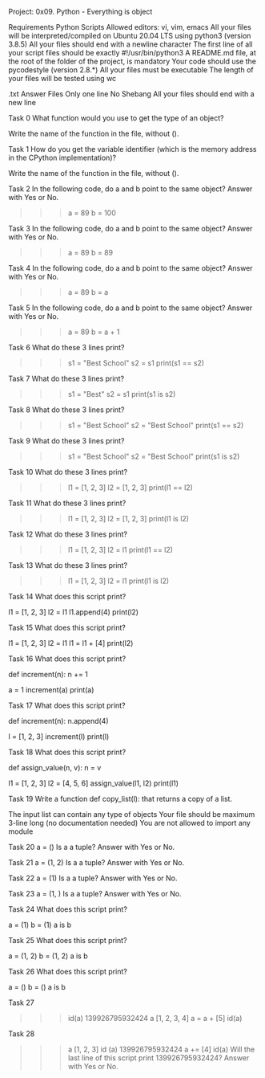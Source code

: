Project: 0x09. Python - Everything is object

Requirements
Python Scripts
Allowed editors: vi, vim, emacs
All your files will be interpreted/compiled on Ubuntu 20.04 LTS using python3 (version 3.8.5)
All your files should end with a newline character
The first line of all your script files should be exactly #!/usr/bin/python3
A README.md file, at the root of the folder of the project, is mandatory
Your code should use the pycodestyle (version 2.8.*)
All your files must be executable
The length of your files will be tested using wc


.txt Answer Files
Only one line
No Shebang
All your files should end with a new line

Task 0
What function would you use to get the type of an object?

Write the name of the function in the file, without ().

Task 1
How do you get the variable identifier (which is the memory address in the CPython implementation)?

Write the name of the function in the file, without ().

Task 2
In the following code, do a and b point to the same object? Answer with Yes or No.

>>> a = 89
>>> b = 100

Task 3
In the following code, do a and b point to the same object? Answer with Yes or No.

>>> a = 89
>>> b = 89

Task 4
In the following code, do a and b point to the same object? Answer with Yes or No.

>>> a = 89
>>> b = a

Task 5
In the following code, do a and b point to the same object? Answer with Yes or No.

>>> a = 89
>>> b = a + 1

Task 6
What do these 3 lines print?

>>> s1 = "Best School"
>>> s2 = s1
>>> print(s1 == s2)

Task 7
What do these 3 lines print?

>>> s1 = "Best"
>>> s2 = s1
>>> print(s1 is s2)

Task 8
What do these 3 lines print?

>>> s1 = "Best School"
>>> s2 = "Best School"
>>> print(s1 == s2)

Task 9
What do these 3 lines print?

>>> s1 = "Best School"
>>> s2 = "Best School"
>>> print(s1 is s2)

Task 10
What do these 3 lines print?

>>> l1 = [1, 2, 3]
>>> l2 = [1, 2, 3] 
>>> print(l1 == l2)

Task 11
What do these 3 lines print?

>>> l1 = [1, 2, 3]
>>> l2 = [1, 2, 3] 
>>> print(l1 is l2)

Task 12
What do these 3 lines print?

>>> l1 = [1, 2, 3]
>>> l2 = l1
>>> print(l1 == l2)

Task 13
What do these 3 lines print?

>>> l1 = [1, 2, 3]
>>> l2 = l1
>>> print(l1 is l2)

Task 14
What does this script print?

l1 = [1, 2, 3]
l2 = l1
l1.append(4)
print(l2)

Task 15
What does this script print?

l1 = [1, 2, 3]
l2 = l1
l1 = l1 + [4]
print(l2)

Task 16
What does this script print?

def increment(n):
    n += 1

a = 1
increment(a)
print(a)

Task 17
What does this script print?

def increment(n):
    n.append(4)

l = [1, 2, 3]
increment(l)
print(l)

Task 18
What does this script print?

def assign_value(n, v):
    n = v

l1 = [1, 2, 3]
l2 = [4, 5, 6]
assign_value(l1, l2)
print(l1)

Task 19
Write a function def copy_list(l): that returns a copy of a list.

The input list can contain any type of objects
Your file should be maximum 3-line long (no documentation needed)
You are not allowed to import any module

Task 20
a = ()
Is a a tuple? Answer with Yes or No.

Task 21
a = (1, 2)
Is a a tuple? Answer with Yes or No.

Task 22
a = (1)
Is a a tuple? Answer with Yes or No.

Task 23
a = (1, )
Is a a tuple? Answer with Yes or No.

Task 24
What does this script print?

a = (1)
b = (1)
a is b

Task 25
What does this script print?

a = (1, 2)
b = (1, 2)
a is b

Task 26
What does this script print?

a = ()
b = ()
a is b

Task 27
>>> id(a)
139926795932424
>>> a
[1, 2, 3, 4]
>>> a = a + [5]
>>> id(a)

Task 28
>>> a
[1, 2, 3]
>>> id (a)
139926795932424
>>> a += [4]
>>> id(a)
Will the last line of this script print 139926795932424? Answer with Yes or No.
